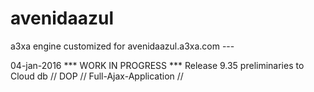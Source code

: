 # avenidaazul
a3xa engine customized for avenidaazul.a3xa.com ---

04-jan-2016 *** WORK IN PROGRESS ***
Release 9.35 preliminaries to Cloud db // DOP // Full-Ajax-Application // 


